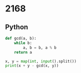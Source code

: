 # 2168

## Python

```python
def gcd(a, b):
    while b:
        a, b = b, a % b
    return a

x, y = map(int, input().split())
print(x + y - gcd(x, y))

```
